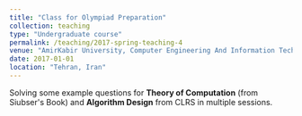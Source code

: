 ```yaml
---
title: "Class for Olympiad Preparation"
collection: teaching
type: "Undergraduate course"
permalink: /teaching/2017-spring-teaching-4
venue: "AmirKabir University, Computer Engineering And Information Technology Department"
date: 2017-01-01
location: "Tehran, Iran"
---
```


Solving some example questions for **Theory of Computation** (from Siubser's Book) and **Algorithm Design** from CLRS in multiple sessions.

